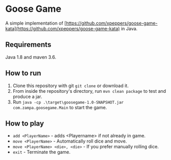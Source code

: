 # Goose Game
A simple implementation of [https://github.com/xpeppers/goose-game-kata](https://github.com/xpeppers/goose-game-kata) in Java.

## Requirements
Java 1.8 and maven 3.6.

## How to run

 1. Clone this repository with git `git clone` or download it. 
 2. From inside the repository's directory, run `mvn clean package` to test and produce a jar.
 3. Run `java -cp
    .\target\goosegame-1.0-SNAPSHOT.jar com.zampa.goosegame.Main` to start the game.

## How to play

 - `add <PlayerName>` - adds <Playername\> if not already in game.
 - `move <PlayerName>` - Automatically roll dice and move.
 - `move <PlayerName> <die>, <die>` - If you prefer manually rolling
   dice.
 - `exit` - Terminate the game.